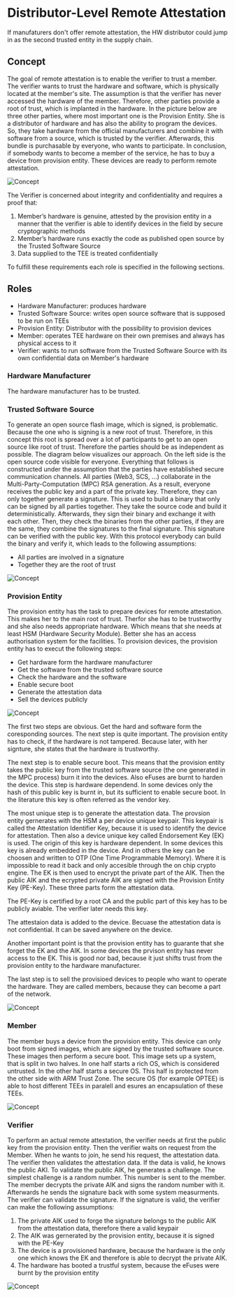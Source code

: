 # Distributor-Level Remote Attestation

If manufaturers don't offer remote attestation, the HW distributor could jump in as the second trusted entity in the supply chain.

## Concept
The goal of remote attestation is to enable the verifier to trust a member. The verifier wants to trust the hardware and software, which is physically located at the member's site. The assumption is that the verifier has never accessed the hardware of the member. Therefore, other parties provide a root of trust, which is implanted in the hardware. In the picture below are three other parties, where most important one is the Provision Entity. She is a distributor of hardware and has also the ability to program the devices. So, they take hardware from the official manufacturers and combine it with software from a source, which is trusted by the verifier. Afterwards, this bundle is purchasable by everyone, who wants to participate. In conclusion, if somebody wants to become a member of the service, he has to buy a device from provision entity. These devices are ready to perform remote attestation.

![Concept](./fig/ra-by-distributor-overview.svg)

The Verifier is concerned about integrity and confidentiality and requires a proof that:

1.   Member’s hardware is genuine, attested by the provision entity in a manner that the verifier is able to identify devices in the field by secure cryptographic methods
1.   Member’s hardware runs exactly the code as published open source by the Trusted Software Source
1.   Data supplied to the TEE is treated confidentially 

To fulfill these requirements each role is specified in the following sections.

## Roles

*    Hardware Manufacturer: produces hardware
*    Trusted Software Source: writes open source software that is supposed to be run on TEEs
*    Provision Entity: Distributor with the possibility to provision devices
*    Member: operates TEE hardware on their own premises and always has physical access to it
*    Verifier: wants to run software from the Trusted Software Source with its own confidential data on Member's hardware

### Hardware Manufacturer
The hardware manufacturer has to be trusted.

### Trusted Software Source
To generate an open source flash image, which is signed, is problematic. Because the one who is signing is a new root of trust. Therefore, in this concept this root is spread over a lot of participants to get to an open source like root of trust. Therefore the parties should be as independent as possible. The diagram below visualizes our approach. On the left side is the open source code visible for everyone. Everything that follows is constructed under the assumption that the parties have established secure communication channels. All parties (Web3, SCS, ...) collaborate in the Multi-Party-Computation (MPC) RSA generation. As a result, everyone receives the public key and a part of the private key. Therefore, they can only together generate a signature. This is used to build a binary that only can be signed by all parties together. They take the source code and build it deterministically. Afterwards, they sign their binary and exchange it with each other. Then, they check the binaries from the other parties, if they are the same, they combine the signatures to the final signature. This signature can be verified with the public key. With this protocol everybody can build the binary and verify it, which leads to the following assumptions:

*   All parties are involved in a signature
*   Together they are the root of trust

![Concept](./fig/ra-by-distributor-trusted-software-source.svg)

### Provision Entity
The provision entity has the task to prepare devices for remote attestation. This makes her to the main root of trust. Therfor she has to be trustworthy and she also needs appropriate hardware. Which means that she needs at least HSM (Hardware Security Module). Better she has an access authorisation system for the facilities. To provision devices, the provision entity has to execut the following steps:

* Get hardware form the hardware manufacturer
* Get the software from the trusted software source 
* Check the hardware and the software 
* Enable secure boot
* Generate the attestation data
* Sell the devices publicly

![Concept](./fig/ra-by-distributor-pe-1.svg)

The first two steps are obvious. Get the hard and software form the coresponding sources. The next step is quite important. The provision entity has to check, if the hardware is not tampered. Because later, with her signture, she states that the hardware is trustworthy.

The next step is to enable secure boot. This means that the provision entity takes the public key from the trusted software source (the one generated in the MPC process) burn it into the devices. Also eFuses are burnt to harden the device. This step is hardware dependend. In some devices only the hash of this public key is burnt in, but its sufficient to enable secure boot. In the literature this key is often referred as the vendor key.

The most unique step is to generate the attestation data. The provsion entity gernerates with the HSM a per device unique keypair. This keypair is called the Attestation Identifier Key, because it is used to identify the device for attestation. Then also a device unique key called Endorsement Key (EK) is used. The origin of this key is hardware dependent. In some devices this key is already embedded in the device. And in others the key can be choosen and written to OTP (One Time Programmable Memory). Where it is impossible to read it back and only accesible through the on chip crypto engine. The EK is then used to encrypt the private part of the AIK. Then the public AIK and the ecrypted private AIK are signed with the Provision Entity Key (PE-Key). These three parts form the attestation data.

The PE-Key is certified by a root CA and the public part of this key has to be publicly aviable. The verifier later needs this key.

The attestaion data is added to the device. Becuase the attestation data is not confidential. It can be saved anywhere on the device.

Another important point is that the provision entity has to guarante that she forget the EK and the AIK. In some devices the prvison entity has never access to the EK. This is good nor bad, because it just shifts trust from the provision entity to the hardware manufacturer.

The last step is to sell the provisioed devices to people who want to operate the hardware. They are called members, because they can become a part of the network.

![Concept](./fig/ra-by-distributor-pe-2.svg)

### Member
The member buys a device from the provision entity. This device can only boot from signed images, which are signed by the trusted software source. These images then perform a secure boot. This image sets up a system, that is split in two halves. In one half starts a rich OS, which is considered untrusted. In the other half starts a secure OS. This half is protected from the other side with ARM Trust Zone. The secure OS (for example OPTEE) is able to host different TEEs in paralell and esures an encapsulation of these TEEs. 

![Concept](./fig/ra-by-distributor-member.svg)

### Verifier
To perform an actual remote attestation, the verifier needs at first the public key from the provision entity. Then the verifier waits on request from the Member. When he wants to join, he send his request, the attestation data. The verifier then validates the attestation data. If the data is valid, he knows the public AKI. To validate the public AIK, he generates a challenge. The simplest challenge is a random number. This number is sent to the member. The member decrypts the private AIK and signs the random number with it. Afterwards he sends the signature back with some system measurments. The verifier can validate the signature. If the signature is valid, the verifier can make the following assumptions:

1. The private AIK used to forge the signature belongs to the public AIK from the attestation data, therefore there a valid keypair
1. The AIK was gernerated by the provision entity, because it is signed with the PE-Key
1. The device is a provisioned hardware, because the hardware is the only one which knows the EK and therefore is able to decrypt the private AIK.
1. The hardware has booted a trustful system, because the eFuses were burnt by the provision entity


![Concept](./fig/ra-by-distributor-verifier.svg)